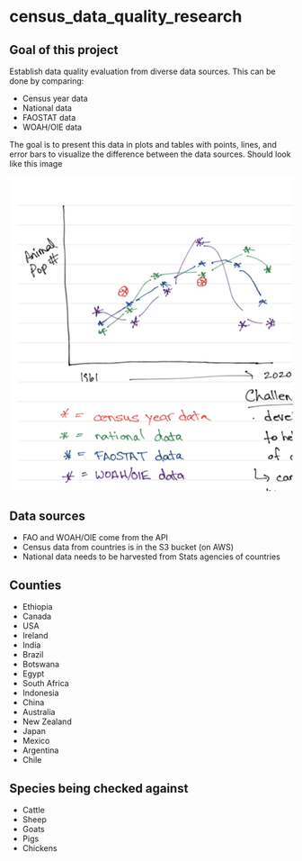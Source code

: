# census_data_quality_research
## Goal of this project
Establish data quality evaluation from diverse data sources. This can be done by comparing:
- Census year data
- National data
- FAOSTAT data
- WOAH/OIE data

The goal is to present this data in plots and tables with points, lines, and error bars to visualize the difference between the data sources. Should look like this image

![Alt text](lib/graphExample.png?raw=true "Example")

## Data sources
- FAO and WOAH/OIE come from the API
- Census data from countries is in the S3 bucket (on AWS)
- National data needs to be harvested from Stats agencies of countries

## Counties
- Ethiopia
- Canada
- USA
- Ireland
- India
- Brazil
- Botswana
- Egypt
- South Africa
- Indonesia
- China
- Australia
- New Zealand
- Japan
- Mexico
- Argentina
- Chile

## Species being checked against
- Cattle
- Sheep
- Goats
- Pigs
- Chickens